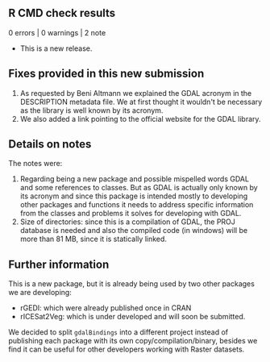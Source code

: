 ## R CMD check results

0 errors | 0 warnings | 2 note

* This is a new release.

## Fixes provided in this new submission

1. As requested by Beni Altmann we explained the GDAL acronym in the DESCRIPTION metadata file.
We at first thought it wouldn't be necessary as the library is well known by its acronym. 
2. We also added a link pointing to the official website for the GDAL library.

## Details on notes

The notes were:

1. Regarding being a new package and possible mispelled words GDAL and some references to classes. But as GDAL is actually only known by its acronym and since this package is intended mostly to developing other packages and functions it needs to address specific information from the classes and problems it solves for developing with GDAL.
2. Size of directories: since this is a compilation of GDAL, the PROJ database is needed and also the compiled code (in windows) will be more than 81 MB, since it is statically linked.

## Further information

This is a new package, but it is already being used by two other packages we are developing:
 
 - rGEDI: which were already published once in CRAN
 - rICESat2Veg: which is under developed and will soon be submitted.
 
 We decided to split `gdalBindings` into a different project instead of publishing each package with its own copy/compilation/binary, besides we find it can be useful for other developers working with Raster datasets.
